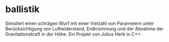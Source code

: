 # ballistik
Simuliert einen schrägen Wurf mit einer Vielzahl von Parametern unter Berücksichtigung von Luftwiderstand, Erdkrümmung und der Abnahme der Gravitationskraft in der Höhe. Ein Projekt von Julius Herb in C++.
